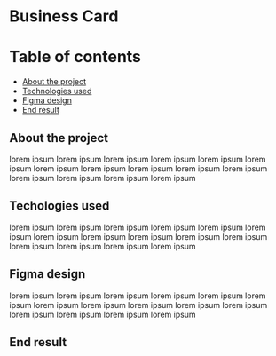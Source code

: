 # Business Card

# Table of contents

- [About the project](#about-the-project)
- [Technologies used](#technologies-used)
- [Figma design](#figma-design)
- [End result](#end-result)


## About the project

lorem ipsum lorem ipsum lorem ipsum lorem ipsum lorem ipsum
lorem ipsum lorem ipsum lorem ipsum lorem ipsum lorem ipsum 
lorem ipsum lorem ipsum lorem ipsum lorem ipsum lorem ipsum

## Techologies used

lorem ipsum lorem ipsum lorem ipsum lorem ipsum lorem ipsum
lorem ipsum lorem ipsum lorem ipsum lorem ipsum lorem ipsum 
lorem ipsum lorem ipsum lorem ipsum lorem ipsum lorem ipsum

## Figma design

lorem ipsum lorem ipsum lorem ipsum lorem ipsum lorem ipsum
lorem ipsum lorem ipsum lorem ipsum lorem ipsum lorem ipsum 
lorem ipsum lorem ipsum lorem ipsum lorem ipsum lorem ipsum

## End result
